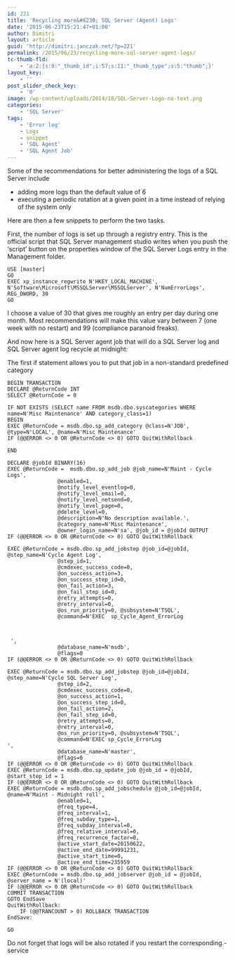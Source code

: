 ```yaml
---
id: 221
title: 'Recycling more&#8230; SQL Server (Agent) Logs'
date: '2015-06-23T15:21:47+01:00'
author: Dimitri
layout: article
guid: 'http://dimitri.janczak.net/?p=221'
permalink: /2015/06/23/recycling-more-sql-server-agent-logs/
tc-thumb-fld:
    - 'a:2:{s:9:"_thumb_id";i:57;s:11:"_thumb_type";s:5:"thumb";}'
layout_key:
    - ''
post_slider_check_key:
    - '0'
image: /wp-content/uploads/2014/10/SQL-Server-Logo-no-text.png
categories:
    - 'SQL Server'
tags:
    - 'Error log'
    - Logs
    - snippet
    - 'SQL Agent'
    - 'SQL Agent Job'
---
```


Some of the recommendations for better administering the logs of a SQL Server include

- adding more logs than the default value of 6
- executing a periodic rotation at a given point in a time instead of relying of the system only

Here are then a few snippets to perform the two tasks.

First, the number of logs is set up through a registry entry. This is the official script that SQL Server management studio writes when you push the ‘script’ button on the properties window of the SQL Server Logs entry in the Management folder.

```
USE [master]
GO
EXEC xp_instance_regwrite N'HKEY_LOCAL_MACHINE', N'Software\Microsoft\MSSQLServer\MSSQLServer', N'NumErrorLogs', REG_DWORD, 30
GO
```

I choose a value of 30 that gives me roughly an entry per day during one month. Most recommendations will make this value vary between 7 (one week with no restart) and 99 (compliance paranoid freaks).

And now here is a SQL Server agent job that will do a SQL Server log and SQL Server agent log recycle at midnight:

The first if statement allows you to put that job in a non-standard predefined category

```
BEGIN TRANSACTION
DECLARE @ReturnCode INT
SELECT @ReturnCode = 0

IF NOT EXISTS (SELECT name FROM msdb.dbo.syscategories WHERE name=N'Misc Maintenance' AND category_class=1)
BEGIN
EXEC @ReturnCode = msdb.dbo.sp_add_category @class=N'JOB', @type=N'LOCAL', @name=N'Misc Maintenance'
IF (@@ERROR <> 0 OR @ReturnCode <> 0) GOTO QuitWithRollback

END

DECLARE @jobId BINARY(16)
EXEC @ReturnCode =  msdb.dbo.sp_add_job @job_name=N'Maint - Cycle Logs', 
                @enabled=1, 
                @notify_level_eventlog=0, 
                @notify_level_email=0, 
                @notify_level_netsend=0, 
                @notify_level_page=0, 
                @delete_level=0, 
                @description=N'No description available.', 
                @category_name=N'Misc Maintenance', 
                @owner_login_name=N'sa', @job_id = @jobId OUTPUT
IF (@@ERROR <> 0 OR @ReturnCode <> 0) GOTO QuitWithRollback

EXEC @ReturnCode = msdb.dbo.sp_add_jobstep @job_id=@jobId, @step_name=N'Cycle Agent Log', 
                @step_id=1, 
                @cmdexec_success_code=0, 
                @on_success_action=3, 
                @on_success_step_id=0, 
                @on_fail_action=3, 
                @on_fail_step_id=0, 
                @retry_attempts=0, 
                @retry_interval=0, 
                @os_run_priority=0, @subsystem=N'TSQL', 
                @command=N'EXEC  sp_Cycle_Agent_ErrorLog



 ', 
                @database_name=N'msdb', 
                @flags=0
IF (@@ERROR <> 0 OR @ReturnCode <> 0) GOTO QuitWithRollback

EXEC @ReturnCode = msdb.dbo.sp_add_jobstep @job_id=@jobId, @step_name=N'Cycle SQL Server Log', 
                @step_id=2, 
                @cmdexec_success_code=0, 
                @on_success_action=1, 
                @on_success_step_id=0, 
                @on_fail_action=2, 
                @on_fail_step_id=0, 
                @retry_attempts=0, 
                @retry_interval=0, 
                @os_run_priority=0, @subsystem=N'TSQL', 
                @command=N'EXEC sp_Cycle_ErrorLog
', 
                @database_name=N'master', 
                @flags=0
IF (@@ERROR <> 0 OR @ReturnCode <> 0) GOTO QuitWithRollback
EXEC @ReturnCode = msdb.dbo.sp_update_job @job_id = @jobId, @start_step_id = 1
IF (@@ERROR <> 0 OR @ReturnCode <> 0) GOTO QuitWithRollback
EXEC @ReturnCode = msdb.dbo.sp_add_jobschedule @job_id=@jobId, @name=N'Maint - Midnight roll', 
                @enabled=1, 
                @freq_type=4, 
                @freq_interval=1, 
                @freq_subday_type=1, 
                @freq_subday_interval=0, 
                @freq_relative_interval=0, 
                @freq_recurrence_factor=0, 
                @active_start_date=20150622, 
                @active_end_date=99991231, 
                @active_start_time=0, 
                @active_end_time=235959 
IF (@@ERROR <> 0 OR @ReturnCode <> 0) GOTO QuitWithRollback
EXEC @ReturnCode = msdb.dbo.sp_add_jobserver @job_id = @jobId, @server_name = N'(local)'
IF (@@ERROR <> 0 OR @ReturnCode <> 0) GOTO QuitWithRollback
COMMIT TRANSACTION
GOTO EndSave
QuitWithRollback:
    IF (@@TRANCOUNT > 0) ROLLBACK TRANSACTION
EndSave:

GO
```

Do not forget that logs will be also rotated if you restart the corresponding.-service